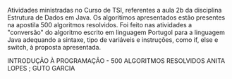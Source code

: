 Atividades ministradas no Curso de TSI, referentes a aula 2b da disciplina Estrutura de Dados em Java. Os algoritimos apresentados estão presentes na apostila 500 algoritmos resolvidos. Foi feito nas atividades a "conversão" do algoritmo escrito em linguagem Portugol para a linguagem Java adequando a sintaxe, tipo de variáveis e instruções, como if, else e switch, à proposta apresentada.

INTRODUÇÃO À PROGRAMAÇÃO - 500 ALGORITMOS RESOLVIDOS
ANITA LOPES ; GUTO GARCIA
